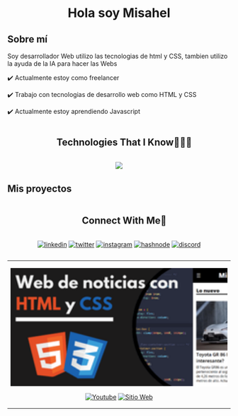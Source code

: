 <h1 align="center">Hola soy Misahel</h1>

<h2>Sobre mí</h2>
<p>Soy desarrollador Web utilizo las tecnologias de html y CSS, tambien utilizo la ayuda de la IA para hacer las Webs</p>

:heavy_check_mark: Actualmente estoy como freelancer

:heavy_check_mark: Trabajo con tecnologias de desarrollo web como HTML y CSS

:heavy_check_mark: Actualmente estoy aprendiendo Javascript

<!--h1 without bottom border-->
<div id="user-content-toc">
  <ul align="center">
    <summary><h2 style="display: inline-block">Technologies That I Know👨🏻‍💻</h2></summary>
  </ul>
</div>
<!--tech stack icons-->
<p align="center">
  <a href="https://skillicons.dev">
    <img src="https://skillicons.dev/icons?i=html,css,discord,firebase,github,vscode" />
  </a>
</p>

<h2>Mis proyectos</h2>

<table align="left" >
<tr border="none">
  <td width="25%" align="center">
    <p align="center">
     <a href="https://www.youtube.com/@c%C3%B3digodiv" title="Go to Source"><img align="center" width=100% src="Web de noticias con HTML y CSS.png"   alt="miniatura" /></a>
      </p>
    <p align="center">
        <a href="https://www.youtube.com/@c%C3%B3digodiv" target="blank"><img align="center" src="https://img.shields.io/badge/YouTube-FF0000?style=for-the-badge&logo=youtube&logoColor=white" alt="Youtube"  /></a>
      <a href="https://misahel-777.github.io/Pagina-Web-de-Noticias/" target="blank"><img align="center" src="https://img.shields.io/badge/Google_chrome-4285F4?style=for-the-badge&logo=Google-chrome&logoColor=white" alt="Sitio Web" /></a>
    </p>       
</td>


<!-- Connect with me -->
<!--h2 without bottom border-->
<div id="user-content-toc">
  <ul align="center">
    <summary><h2 style="display: inline-block">Connect With Me🤝</h2></summary>
  </ul>
</div>

<!--icons and links-->
<p align="center">
<a href="https://www.linkedin.com/in/1010nishant/" target="blank"><img align="center" src="https://user-images.githubusercontent.com/88904952/234979284-68c11d7f-1acc-4f0c-ac78-044e1037d7b0.png" alt="linkedin" height="50" width="50" /></a>
<a href="https://twitter.com/1010nishant" target="blank"><img align="center" src="https://user-images.githubusercontent.com/88904952/234980676-61bfb021-ecc8-48f7-88e6-34c1b06c4a58.png" alt="twitter" height="50" width="50" /></a> 
<a href="https://www.instagram.com/nishant.jangir.1010/" target="blank"><img align="center" src="https://user-images.githubusercontent.com/88904952/234981169-2dd1e58f-4b7e-468c-8213-034ba62156c3.png" alt="instagram" height="50" width="50" /></a>
<a href="https://1010nishant.hashnode.dev/" target="blank"><img align="center" src="https://user-images.githubusercontent.com/88904952/234982196-562aea17-5532-4550-8c08-1c7cb994a541.png" alt="hashnode" height="50" width="50" /></a>
<a href="https://discordapp.com/users/957722095381540874" target="blank"><img align="center" src="https://user-images.githubusercontent.com/88904952/234982627-019fd336-6248-453c-9b05-97c13fd1d207.png" alt="discord" height="50" width="50" /></a>
  
</p>


<!--profile visit count-->
<div align="center">
  

